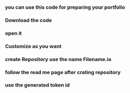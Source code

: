 ### you can use this code for preparing your portfolio 
### Download the code 
### open it 
### Customize as you want 
### create Repository use the name Filename.io 
### follow the read me page after crating repository 
### use the generated token id 
